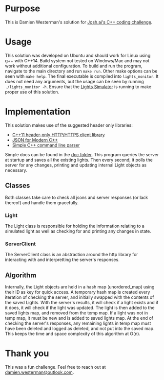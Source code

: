 # Purpose
This is Damien Westerman's solution for [Josh.ai's C++ coding challenge](https://github.com/jstarllc/JoshCodingChallenge).
# Usage
This solution was developed on Ubuntu and should work for Linux using g++ with C++14. Build system not tested on Windows/Mac and may not work without additional configuration. To build and run the program, navigate to the main directory and run `make run`. Other make options can be seen with `make help`. The final executable is compiled into `lights_monitor`. It does not need any arguments, but the usage can be seen by running `./lights_monitor -h`. Ensure that the [Lights Simulator](https://github.com/jstarllc/JoshCodingChallenge/releases/latest) is running to make proper use of this solution.
# Implementation
This solution makes use of the suggested header only libraries:
* [C++11 header-only HTTP/HTTPS client library](https://github.com/yhirose/cpp-httplib)
* [JSON for Modern C++](https://github.com/nlohmann/json)
* [Simple C++ command line parser](https://github.com/FlorianRappl/CmdParser)
<!-- end of the list -->
Simple docs can be found in the [doc folder](https://github.com/DamienWesterman/Lights_Monitor/tree/master/docs). This program queries the server at startup and saves all the existing lights. Then every second, it polls the server for any changes, printing and updating internal Light objects as necessary.
## Classes
Both classes take care to check all jsons and server responses (or lack thereof) and handle them gracefully.
### Light 
The Light class is responsible for holding the information relating to a simulated light as well as checking for and printing any changes in state.
### ServerClient 
The ServerClient class is an abstraction around the http library for interacting with and interpretting the server's responses. 
## Algorithm
Internally, the Light objects are held in a hash map (unordered_map) using their ID as key for quick access. A temporary hash map is created every iteration of checking the server, and initially swapped with the contents of the saved Lights. With the server's results, it will check if a light exists and if it does, it will check if the light was updated. The light is then added to the saved lights map, and removed from the temp map. If a light was not in temp map, it must be new and is added to saved lights map. At the end of checking the server's responses, any remaining lights in temp map must have been deleted and logged as deleted, and not put into the saved map. This keeps the time and space complexity of this algorithm at O(n).
# Thank you
This was a fun challenge. Feel free to reach out at damien.westerman@outlook.com.

